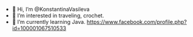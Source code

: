 - 👋 Hi, I’m @KonstantinaVasileva
- 👀 I’m interested in traveling, crochet.
- 🌱 I’m currently learning Java.
  https://www.facebook.com/profile.php?id=100001067510533

<!---
KonstantinaVasileva/KonstantinaVasileva is a ✨ special ✨ repository because its `README.md` (this file) appears on your GitHub profile.
You can click the Preview link to take a look at your changes.
--->
